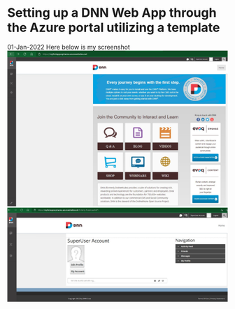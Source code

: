 # Setting up a DNN Web App through the Azure portal utilizing a template

01-Jan-2022 Here below is my screenshot
<img src="images/screenshot001.jpg" alt="myfirstapp">
<img src="images/screenshot002.jpg" alt="you are logged in as Superuser Account">
